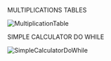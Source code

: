 MULTIPLICATIONS TABLES

![MultiplicationTable](https://user-images.githubusercontent.com/44917179/206362533-c0cb2f0b-cf7e-4acf-8ccd-060fc4eca76d.png)



SIMPLE CALCULATOR DO WHILE



![SimpleCalculatorDoWhile](https://user-images.githubusercontent.com/44917179/206367880-1c3c2f19-6e70-4dbf-86d1-1ad0fc181bab.png)
